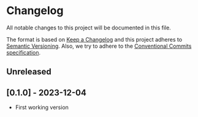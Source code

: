 # Changelog

All notable changes to this project will be documented in this file.

The format is based on [Keep a Changelog](http://keepachangelog.com/en/1.0.0/)
and this project adheres to [Semantic Versioning](https://semver.org/spec/v2.0.0.html).
Also, we try to adhere to the [Conventional Commits specification](https://www.conventionalcommits.org/en/v1.0.0/).

## Unreleased

## [0.1.0] - 2023-12-04

- First working version
